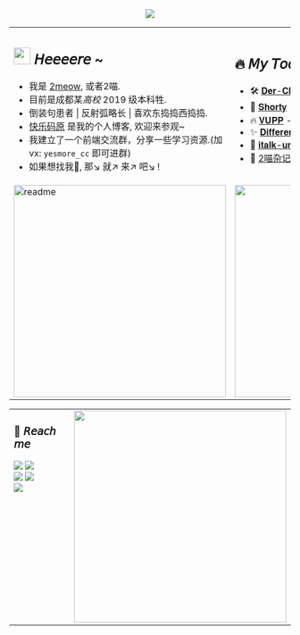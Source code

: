 <div align='middle'><img src='https://readme-typing-svg.herokuapp.com?size=16&center=true&vCenter=true&lines=%E4%B8%8D%E5%BF%85%E4%BB%B0%E6%9C%9B%E5%88%AB%E4%BA%BA;%E8%87%AA%E5%B7%B1%E4%BA%A6%E6%98%AF%E9%A3%8E%E6%99%AF'/></div>

<table border="0">
<tr>
    <td>
	<h2>
	   <img width='30' src='https://cdn.jsdelivr.net/gh/yesmore/img/img/pop_cat.gif'/> 𝘏𝘦𝘦𝘦𝘦𝘳𝘦 ~  
	</h2>
  	<ul>
           <li>我是 <a href='https://yesmore.cc'>2meow</a>, 或者2喵. </li>    
           <li>目前是成都某<em>高校</em> 2019 级本科牲.</li> 
          <li>倒装句患者 | 反射弧略长 | 喜欢东捣捣西捣捣.</li> 
          <li><a href='https://yesmore.cc'>快乐码原</a> 是我的个人博客, 欢迎来参观~</li> 
	  <li>我建立了一个前端交流群，分享一些学习资源.(加vx: <code>yesmore_cc</code> 即可进群)</li>
          <li>如果想找我🤺, 那↘ 就↗ 来↗ 吧↘ !</li>
  	</ul> 
    </td>
    <td>
	 <h2>
            🔥 𝘔𝘺 𝘛𝘰𝘰𝘰𝘰𝘰𝘰𝘺
        </h2>
        <ul>
            <li>🛠️ <a href='https://der-cli.vercel.app/' target='_blank'>𝐃𝐞𝐫-𝐂𝐥𝐢</a> - 轻量脚手架工具 </li>
            <li>🔗 <a href='https://nb.js.cn/'>𝐒𝐡𝐨𝐫𝐭𝐲</a> - 短链生成器</li>
            <li>🔥 <a href='https://vupp.vercel.app/'>𝐕𝐔𝐏𝐏</a> - Vue3+ElePlus+Ts 疯装的业务组件库</li>
            <li>✨ <a href='https://yesmore.cc/Different-UI/'>𝐃𝐢𝐟𝐟𝐞𝐫𝐞𝐧𝐭 𝐔𝐈</a> - A UI Library </li>
            <li>💁 <a href='http://italk.auao.top'>𝐢𝐭𝐚𝐥𝐤-𝐮𝐧𝐢𝐚𝐩𝐩</a> - QQ(假)</li>
            <li>📘 <a href='https://yesmore.cc/cn/Diary/'>2喵杂记</a> - 一本2喵的生活杂记</li>
        </ul>
    </td>
</tr>
<tr>
    <td>      
	<img width="380px" alt='readme' src="https://github-readme-stats.vercel.app/api?username=yesmore&show_icons=true&theme=radical" />
    </td>
    <td>
	<img width="380px" src='https://github-readme-stats.vercel.app/api/top-langs/?username=yesmore&layout=compact&hide=html'/>
    </td>
</tr>
</table>



<table border="0">
<tr>
    <td width='1800'>
	    <img width="380px" align='right' src='https://metrics.lecoq.io/yesmore?template=classic&base.header=0&base.activity=0&base.community=0&base.repositories=0&isocalendar=1&isocalendar.duration=half-year&config.timezone=Etc%2FGMT-8'/>  
	<h3>
	   🤖 𝘙𝘦𝘢𝘤𝘩 𝘮𝘦
	</h3>
  	<a href='https://yesmore.cc'><img src='https://img.shields.io/badge/-https://yesmore.cc-0e83cd?style=flat-square&logo=Blogger&logoColor=fff)](https://yesmore.cc'/></a> 
	<a href='mailto:3224266014_at_qq.com'><img src='https://img.shields.io/badge/-3224266014@qq.com-911318?style=flat-square&logo=Mail.RU&logoColor=white&labelColor=c14438'/></a> <br>
	<a href='https://github.com/yesmore'><img src='https://img.shields.io/badge/dynamic/json?logo=github&label=GitHub+Followers&labelColor=282c34&style=flat-square&color=181717&query=%24.data.totalSubs&url=https%3A%2F%2Fapi.spencerwoo.com%2Fsubstats%2F%3Fsource%3Dgithub%26queryKey%3Dyesmore&longCache=true'/></a> 
	 <a href='https://gitter.im/yesmore/yesmoreforchat'><img src='https://badges.gitter.im/yesmore/yesmoreforchat.svg'/></a> <br>
	  <img src="https://visitor-badge.glitch.me/badge?page_id=yesmore.yesmore" /><br>
    </td>
</tr>
</table>

<!-- <img src='https://activity-graph.herokuapp.com/graph?username=yesmore&theme=minimal'/>  -->
<!-- <img width='30' src='https://emojis.slackmojis.com/emojis/images/1623215441/44110/cat_pls.gif?1623215441'> -->
